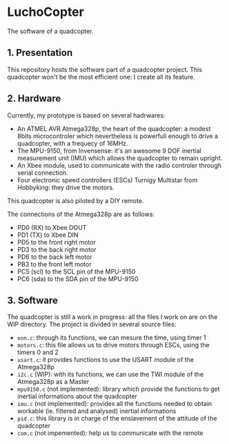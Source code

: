 # LuchoCopter
The software of a quadcopter.


## 1. Presentation

This repository hosts the software part of a quadcopter project. This quadcopter
won't be the most efficient one: I create all its feature.


## 2. Hardware

Currently, my prototype is based on several hadrwares:
- An ATMEL AVR Atmega328p, the heart of the quadcopter: a modest 8bits microcontroler
  which nevertheless is powerfull enough to drive a quadcopter, with a frequecy
  of 16MHz.
- The MPU-9150, from Invensense: it's an awesome 9 DOF inertial measurement unit
  (IMU) which allows the quadcopter to remain upright.
- An Xbee module, used to communicate with the radio controler through serial
  connection.
- Four electronic speed controllers (ESCs) Turnigy Multistar from Hobbyking: they drive the
  motors.

This quadcopter is also piloted by a DIY remote.

The connections of the Atmega328p are as follows:
- PD0 (RX) to Xbee DOUT
- PD1 (TX) to Xbee DIN
- PD5 to the front right motor
- PD3 to the back right motor
- PD6 to the back left motor
- PB3 to the front left motor
- PC5 (scl) to the SCL pin of the MPU-9150
- PC6 (sda) to the SDA pin of the MPU-9150

## 3. Software

The quadcopter is still a work in progress: all the files I work on are on the
WIP directory. The project is divided in several source files:
- `eon.c`: through its functions, we can mesure the time, using timer 1
- `motors.c`: this file allows us to drive motors through ESCs, using the timers
  0 and 2
- `usart.c`: it provides functions to use the USART module of the Atmega328p
- `i2c.c` (WIP): with its functions, we can use the TWI module of the Atmega328p
  as a Master
- `mpu9150.c` (not implemented): library which provide the functions to get
  inertial informations about the quadcopter
- `imu.c` (not implemented): provides all the functions needed to obtain
  workable (ie. filtered and analysed) inertial informations
- `pid.c`: this library is in charge of the enslavement of the attitude of the
  quadcopter
- `com.c` (not impemented): help us to communicate with the remote
